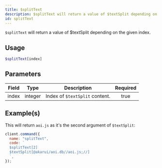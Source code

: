 ```yaml
---
title: $splitText
description: $splitText will return a value of $textSplit depending on the given index.
id: splitText
---
```


`$splitText` will return a value of $textSplit depending on the given index.

## Usage

```php
$splitText[index]
```

## Parameters

| Field | Type    | Description                    | Required |
| ----- | ------- | ------------------------------ | :------: |
| index | integer | Index of `$textSplit` content. |   true   |

## Example(s)

This will return `aoi.js` as it's the second argument of `$textSplit`:

```javascript
client.command({
  name: "splitText",
  code: `
  $splitText[2]
  $textSplit[@akarui/aoi.db//aoi.js;//]
  `,
});
```
